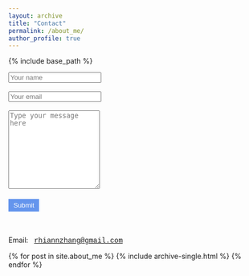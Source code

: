 ```yaml
---
layout: archive
title: "Contact"
permalink: /about_me/
author_profile: true
---
```


{% include base_path %}
</hr> 
<form name="gform" id="gform" enctype="text/plain" action="https://docs.google.com/forms/d/e/1FAIpQLSf2rcIOe5JCeeVmf0dyA5T5paxStMnz-KR8zEhDdn7kQveIUA/formResponse?usp=pp_url" target="hidden_iframe" onsubmit="setTimeout(function(){window.location.reload();},10);"> 
  <input type="text" name="entry.1617483516" placeholder="Your name" id="entry.1617483516">
  &nbsp;<br><br> 
  <input type="text" name="entry.1417233657" placeholder="Your email" id="entry.1417233657">
  &nbsp;<br><br>
  <textarea name="entry.1487389352" placeholder="Type your message here" id="entry.1487389352" rows="10" ></textarea>
  &nbsp;<br><br>
  <input type="submit" value="Submit"; style="color: white; background-color: cornflowerblue; border: 3pt solid cornflowerblue">
</form> 

<iframe name="hidden_iframe" id="hidden_iframe" style="display:none;" onload="if(submitted) {}"></iframe>

<br><br>
Email: &nbsp; <span style = "font-family:'Courier New',monospace;">rhiannzhang@gmail.com</span>


{% for post in site.about_me %}
  {% include archive-single.html %}
{% endfor %}
